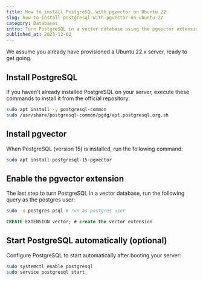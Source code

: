 ```yaml
---
title: How to install PostgreSQL with pgvector on Ubuntu 22
slug: how-to-install-postgresql-with-pgvector-on-ubuntu-22
category: Databases
intro: Turn PostgreSQL in a vector database using the pgvector extension on Ubuntu 22.
published_at: 2023-12-02
---
```


We assume you already have provisioned a Ubuntu 22.x server, ready to get going.

## Install PostgreSQL

If you haven't already installed PostgreSQL on your server, execute these commands to install it from the official repository:

```bash
sudo apt install -y postgresql-common
sudo /usr/share/postgresql-common/pgdg/apt.postgresql.org.sh
```

## Install pgvector

When PostgreSQL (version 15) is installed, run the following command:

```bash
sudo apt install postgresql-15-pgvector
```

## Enable the pgvector extension

The last step to turn PostgreSQL in a vector database, run the following query as the postgres user:

```bash
sudo -u postgres psql # run as postgres user
```

```sql
CREATE EXTENSION vector; # create the vector extension
```

## Start PostgreSQL automatically (optional)

Configure PostgreSQL to start automatically after booting your server:

```bash
sudo systemctl enable postgresql
sudo service postgresql start
```
